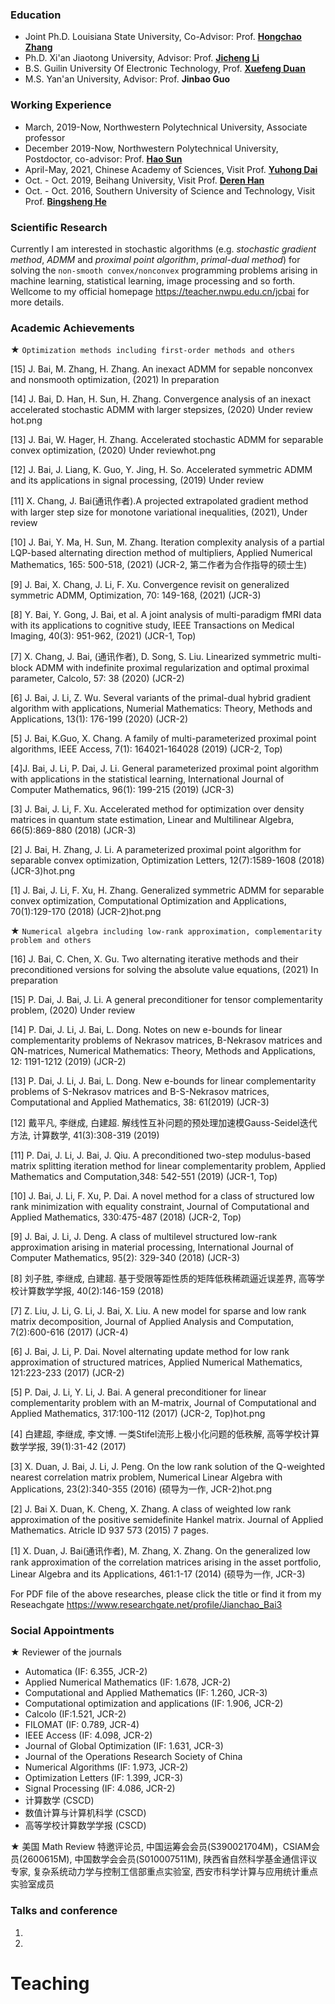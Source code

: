 ### Education 
 - Joint Ph.D. Louisiana State University, Co-Advisor: Prof. [**Hongchao Zhang**](https://www.math.lsu.edu/~hozhang/)
 - Ph.D. Xi'an Jiaotong University, Advisor: Prof. [**Jicheng Li**](http://gr.xjtu.edu.cn/en/web/jcli)
 - B.S. Guilin University Of Electronic Technology, Prof. [**Xuefeng Duan**](https://www.guet.edu.cn/people/info/1003/1758.htm)
 - M.S. Yan'an University, Advisor: Prof. **Jinbao Guo**
 
### Working Experience
 - March, 2019-Now, Northwestern Polytechnical University, Associate professor
 - December 2019-Now, Northwestern Polytechnical University, Postdoctor, co-advisor: Prof. [**Hao Sun**](https://teacher.nwpu.edu.cn/sunhao.html)
 - April-May, 2021, Chinese Academy of Sciences, Visit Prof. [**Yuhong Dai**](http://lsec.cc.ac.cn/~dyh/)
 - Oct. - Oct. 2019, Beihang University, Visit Prof. [**Deren Han**](http://math.buaa.edu.cn/szdw/azcck/js/hdr.htm)
 - Oct. - Oct. 2016, Southern University of Science and Technology, Visit Prof. [**Bingsheng He**](http://maths.nju.edu.cn/~hebma/)
### Scientific Research
Currently I am interested in stochastic algorithms (e.g. _stochastic gradient method_, _ADMM_ and _proximal point algorithm_, _primal-dual method_) for solving the `non-smooth convex/nonconvex` programming problems arising in machine learning, statistical learning, image processing and so forth. Wellcome to my official homepage https://teacher.nwpu.edu.cn/jcbai for more details.
### Academic Achievements
★ `Optimization methods including first-order methods and others`

[15] J. Bai, M. Zhang, H. Zhang. An inexact ADMM for sepable nonconvex and nonsmooth optimization, (2021) In preparation

[14] J. Bai, D. Han, H. Sun, H. Zhang. Convergence analysis of an  inexact accelerated stochastic ADMM with larger stepsizes, (2020) Under review  hot.png

[13] J. Bai, W. Hager, H. Zhang. Accelerated stochastic ADMM for separable convex optimization,  (2020) Under  reviewhot.png

[12] J. Bai,  J. Liang, K. Guo, Y. Jing, H. So. Accelerated symmetric ADMM and its applications in signal processing, (2019) Under review

[11] X. Chang, J. Bai(通讯作者).A projected extrapolated gradient method with larger step size for monotone variational inequalities, (2021), Under review

[10] J. Bai,  Y. Ma, H. Sun, M. Zhang. Iteration complexity analysis of a partial LQP-based alternating direction method of multipliers, Applied Numerical Mathematics, 165: 500-518, (2021)  (JCR-2, 第二作者为合作指导的硕士生)

[9] J. Bai,  X. Chang, J. Li, F. Xu. Convergence revisit on generalized symmetric ADMM, Optimization, 70: 149-168, (2021)  (JCR-3)

[8] Y. Bai, Y. Gong, J. Bai,  et al. A joint analysis of multi-paradigm fMRI data with its applications to cognitive study, IEEE Transactions on Medical Imaging, 40(3): 951-962, (2021) (JCR-1, Top)

[7] X. Chang, J. Bai, (通讯作者), D. Song, S. Liu. Linearized symmetric multi-block ADMM with indefinite proximal regularization and optimal proximal parameter, Calcolo, 57: 38 (2020) (JCR-2)

[6] J. Bai,  J. Li, Z. Wu. Several variants of the primal-dual hybrid gradient algorithm with applications, Numerial Mathematics: Theory, Methods and Applications, 13(1): 176-199 (2020) (JCR-2)

[5] J. Bai,  K.Guo, X. Chang. A family of multi-parameterized proximal point algorithms, IEEE Access, 7(1): 164021-164028 (2019) (JCR-2, Top)

[4]J. Bai,  J. Li, P. Dai, J. Li. General parameterized proximal point algorithm with applications in the statistical learning, International Journal of Computer Mathematics, 96(1): 199-215 (2019) (JCR-3)

[3] J. Bai,  J. Li, F. Xu. Accelerated method for optimization over density matrices in quantum state estimation, Linear and Multilinear Algebra, 66(5):869-880 (2018) (JCR-3)

[2] J. Bai,  H. Zhang, J. Li. A parameterized proximal point algorithm for separable convex optimization, Optimization Letters, 12(7):1589-1608 (2018) (JCR-3)hot.png

[1] J. Bai,  J. Li, F. Xu, H. Zhang. Generalized symmetric ADMM for separable convex optimization, Computational Optimization and Applications, 70(1):129-170 (2018) (JCR-2)hot.png

★ `Numerical algebra including low-rank approximation, complementarity problem and others`

[16] J. Bai,  C. Chen, X. Gu. Two alternating iterative methods and their preconditioned versions for solving the absolute value equations, (2021)  In preparation

[15] P. Dai, J. Bai,  J. Li. A general preconditioner for tensor complementarity problem, (2020)  Under review

[14] P. Dai, J. Li, J. Bai,  L. Dong. Notes on new e-bounds for linear complementarity problems of Nekrasov matrices, B-Nekrasov matrices and QN-matrices, Numerical Mathematics: Theory, Methods and Applications, 12: 1191-1212 (2019) (JCR-2)

[13] P. Dai, J. Li, J. Bai,  L. Dong. New e-bounds for linear complementarity problems of S-Nekrasov matrices and B-S-Nekrasov matrices, Computational and Applied Mathematics, 38: 61(2019) (JCR-3)

[12] 戴平凡, 李继成, 白建超. 解线性互补问题的预处理加速模Gauss-Seidel迭代方法, 计算数学, 41(3):308-319 (2019) 

[11] P. Dai, J. Li, J. Bai,  J. Qiu. A preconditioned two-step modulus-based matrix splitting iteration method for linear complementarity problem, Applied Mathematics and Computation,348: 542-551 (2019) (JCR-1, Top)

[10] J. Bai,  J. Li, F. Xu, P. Dai. A novel method for a class of structured low rank minimization with equality constraint, Journal of Computational and Applied Mathematics, 330:475-487 (2018) (JCR-2, Top)

[9] J. Bai,  J. Li, J. Deng. A class of multilevel structured low-rank approximation arising in material processing, International Journal of Computer Mathematics, 95(2): 329-340 (2018) (JCR-3)

[8] 刘子胜, 李继成, 白建超. 基于受限等距性质的矩阵低秩稀疏逼近误差界, 高等学校计算数学学报, 40(2):146-159 (2018) 

[7] Z. Liu, J. Li, G. Li, J. Bai,  X. Liu. A new model for sparse and low rank matrix decomposition, Journal of Applied Analysis and Computation, 7(2):600-616 (2017) (JCR-4)

[6] J. Bai,  J. Li, P. Dai. Novel alternating update method for low rank approximation of structured matrices, Applied Numerical Mathematics, 121:223-233 (2017) (JCR-2)

[5] P. Dai, J. Li, Y. Li, J. Bai. A general preconditioner for linear complementarity problem with an M-matrix, Journal of Computational and Applied Mathematics, 317:100-112 (2017) (JCR-2, Top)hot.png

[4] 白建超, 李继成, 李文博. 一类Stifel流形上极小化问题的低秩解, 高等学校计算数学学报, 39(1):31-42 (2017) 

[3] X. Duan, J. Bai,  J. Li, J. Peng. On the low rank solution of the Q-weighted nearest correlation matrix problem, Numerical Linear Algebra with Applications, 23(2):340-355 (2016) (硕导为一作, JCR-2)hot.png

[2] J. Bai  X. Duan, K. Cheng, X. Zhang. A class of weighted low rank approximation of the positive semidefinite Hankel matrix. Journal of Applied Mathematics. Atricle ID 937 573 (2015) 7 pages. 

[1] X. Duan, J. Bai(通讯作者), M. Zhang, X. Zhang. On the generalized low rank approximation of the correlation matrices arising in the asset portfolio, Linear Algebra and its Applications, 461:1-17 (2014) (硕导为一作, JCR-3)

For  PDF file of the above researches, please click the title or find it from my Reseachgate  https://www.researchgate.net/profile/Jianchao_Bai3
### Social Appointments
★ Reviewer of the journals
 - Automatica (IF: 6.355, JCR-2)
 - Applied Numerical Mathematics (IF: 1.678, JCR-2)
 - Computational and Applied Mathematics (IF: 1.260, JCR-3)
 - Computational optimization and applications (IF: 1.906, JCR-2)
 - Calcolo (IF:1.521, JCR-2)
 - FILOMAT (IF: 0.789, JCR-4)
 - IEEE Access (IF: 4.098, JCR-2)
 - Journal of Global Optimization (IF: 1.631, JCR-3)
 - Journal of the Operations Research Society of China
 - Numerical Algorithms (IF: 1.973, JCR-2)
 - Optimization Letters (IF: 1.399, JCR-3)
 - Signal Processing (IF: 4.086, JCR-2)
 - 计算数学 (CSCD)
 - 数值计算与计算机科学 (CSCD)
 - 高等学校计算数学学报 (CSCD)

★ 美国 Math Review 特邀评论员, 中国运筹会会员(S390021704M)，CSIAM会员(2600615M), 中国数学会会员(S010007511M), 陕西省自然科学基金通信评议专家, 复杂系统动力学与控制工信部重点实验室, 西安市科学计算与应用统计重点实验室成员
### Talks and conference
1.
2.
# Teaching
>

